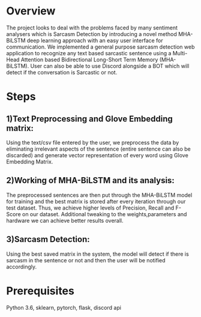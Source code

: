 #  Overview
The project looks to deal with the problems faced by many sentiment analysers which is Sarcasm Detection by introducing a novel method MHA-BiLSTM deep learning approach with an easy user interface for communication. We implemented a general purpose sarcasm detection web application to recognize any text based sarcastic sentence using a Multi-Head Attention based Bidirectional Long-Short Term Memory (MHA-BiLSTM). User can also be able to use Discord alongside a BOT which will detect if the conversation is Sarcastic or not.

# Steps
## 1)Text Preprocessing and Glove Embedding matrix:
Using the text/csv file entered by the user, we preprocess the data by eliminating irrelevant aspects of the sentence (entire sentence can also be discarded) and generate vector representation of every word using Glove Embedding Matrix.

## 2)Working of MHA-BiLSTM and its analysis:
The preprocessed sentences are then put through the MHA-BiLSTM model for training and the best matrix is stored after every iteration through our test dataset. Thus, we achieve higher levels of Precision, Recall and F-Score on our dataset. Additional tweaking to the weights,parameters and hardware we can achieve better results overall.

## 3)Sarcasm Detection:
Using the best saved matrix in the system, the model will detect if there is sarcasm in the sentence or not and then the user will be notified accordingly.

#  Prerequisites
Python 3.6, sklearn, pytorch, flask, discord api
